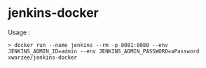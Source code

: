 # jenkins-docker
Usage :

```> docker run --name jenkins --rm -p 8081:8080 --env JENKINS_ADMIN_ID=admin --env JENKINS_ADMIN_PASSWORD=aPassword xwarzee/jenkins-docker```

